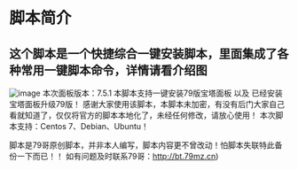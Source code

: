 # 脚本简介
## 这个脚本是一个快捷综合一键安装脚本，里面集成了各种常用一键脚本命令，详情请看介绍图
![image](https://github.com/wxfyes/bt/blob/master/imgs/QQ%E6%88%AA%E5%9B%BE20210520132741.png)
本次面板版本：7.5.1
本脚本支持一键安装79版宝塔面板 以及 已经安装宝塔面板升级79版！
感谢大家使用该脚本，本脚本未加密，有没有后门大家自己看就知道了，仅仅将官方的脚本本地化了，未经任何修改，请放心使用！
本次脚本支持：Centos 7、Debian、Ubuntu！


脚本是79哥原创脚本，并非本人编写，脚本内容更不曾改动！怕脚本失联特此备份一下而已！！
如有问题及时联系79哥：http://bt.79mz.cn)
